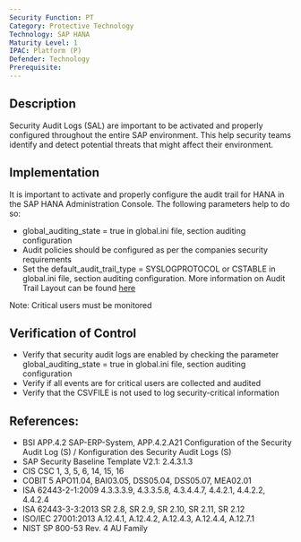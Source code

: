 ```yaml
---
Security Function: PT
Category: Protective Technology
Technology: SAP HANA
Maturity Level: 1
IPAC: Platform (P)
Defender: Technology
Prerequisite:
---
```


## Description

Security Audit Logs (SAL) are important to be activated and properly configured throughout the entire SAP environment. This help security teams identify and detect potential threats that might affect their environment.

## Implementation

It is important to activate and properly configure the audit trail for HANA in the SAP HANA Administration Console. The following parameters help to do so:

- global_auditing_state = true in global.ini file, section auditing configuration
- Audit policies should be configured as per the companies security requirements
- Set the default_audit_trail_type = SYSLOGPROTOCOL or CSTABLE in global.ini file, section auditing configuration. More information on Audit Trail Layout can be found [here](https://help.sap.com/docs/SAP_HANA_PLATFORM/b3ee5778bc2e4a089d3299b82ec762a7/0a57444d217649bf94a19c0b68b470cc.html)

Note: Critical users must be monitored

## Verification of Control

- Verify that security audit logs are enabled by checking the parameter global_auditing_state = true in global.ini file, section auditing configuration
- Verify if all events are for critical users are collected and audited
- Verify that the CSVFILE is not used to log security-critical information

## References:
- BSI APP.4.2 SAP-ERP-System, APP.4.2.A21 Configuration of the Security Audit Log (S) / Konfiguration des Security Audit Logs (S)
- SAP Security Baseline Template V2.1: 2.4.3.1.3
- CIS CSC 1, 3, 5, 6, 14, 15, 16
- COBIT 5 APO11.04, BAI03.05, DSS05.04, DSS05.07, MEA02.01
- ISA 62443-2-1:2009 4.3.3.3.9, 4.3.3.5.8, 4.3.4.4.7, 4.4.2.1, 4.4.2.2, 4.4.2.4
- ISA 62443-3-3:2013 SR 2.8, SR 2.9, SR 2.10, SR 2.11, SR 2.12
- ISO/IEC 27001:2013 A.12.4.1, A.12.4.2, A.12.4.3, A.12.4.4, A.12.7.1
- NIST SP 800-53 Rev. 4 AU Family
